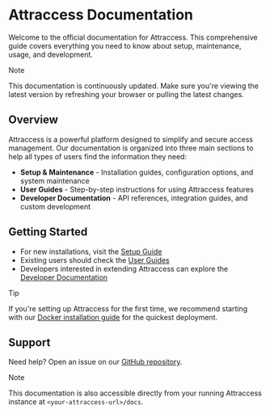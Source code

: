 # Attraccess Documentation

Welcome to the official documentation for Attraccess. This comprehensive guide covers everything you need to know about setup, maintenance, usage, and development.

> [!NOTE]
> This documentation is continuously updated. Make sure you're viewing the latest version by refreshing your browser or pulling the latest changes.

## Overview

Attraccess is a powerful platform designed to simplify and secure access management. Our documentation is organized into three main sections to help all types of users find the information they need:

- **Setup & Maintenance** - Installation guides, configuration options, and system maintenance
- **User Guides** - Step-by-step instructions for using Attraccess features
- **Developer Documentation** - API references, integration guides, and custom development

## Getting Started

- For new installations, visit the [Setup Guide](setup/installation.md)
- Existing users should check the [User Guides](user/getting-started.md)
- Developers interested in extending Attraccess can explore the [Developer Documentation](developer/get-started.md)

> [!TIP]
> If you're setting up Attraccess for the first time, we recommend starting with our [Docker installation guide](setup/docker.md) for the quickest deployment.

## Support

Need help? Open an issue on our [GitHub repository](https://github.com/FabInfra/Attraccess).

> [!NOTE]
> This documentation is also accessible directly from your running Attraccess instance at `<your-attraccess-url>/docs`.
